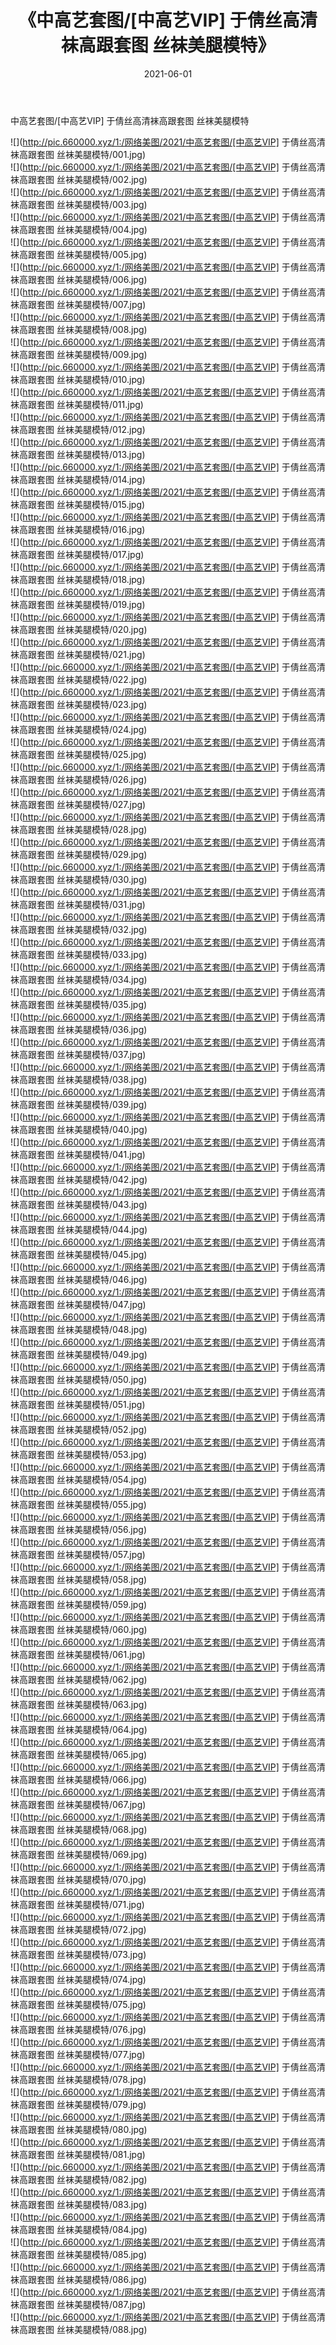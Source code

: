 ﻿---
layout: post
title:  《中高艺套图/[中高艺VIP] 于倩丝高清袜高跟套图 丝袜美腿模特》
date:   2021-06-01
img: http://pic.660000.xyz/1:/网络美图/2021/中高艺套图/[中高艺VIP] 于倩丝高清袜高跟套图 丝袜美腿模特/000.jpg
categories: [美女, 清纯, 唯美]
---

中高艺套图/[中高艺VIP] 于倩丝高清袜高跟套图 丝袜美腿模特

 ![](http://pic.660000.xyz/1:/网络美图/2021/中高艺套图/[中高艺VIP] 于倩丝高清袜高跟套图 丝袜美腿模特/001.jpg) <br>![](http://pic.660000.xyz/1:/网络美图/2021/中高艺套图/[中高艺VIP] 于倩丝高清袜高跟套图 丝袜美腿模特/002.jpg) <br>![](http://pic.660000.xyz/1:/网络美图/2021/中高艺套图/[中高艺VIP] 于倩丝高清袜高跟套图 丝袜美腿模特/003.jpg) <br>![](http://pic.660000.xyz/1:/网络美图/2021/中高艺套图/[中高艺VIP] 于倩丝高清袜高跟套图 丝袜美腿模特/004.jpg) <br>![](http://pic.660000.xyz/1:/网络美图/2021/中高艺套图/[中高艺VIP] 于倩丝高清袜高跟套图 丝袜美腿模特/005.jpg) <br>![](http://pic.660000.xyz/1:/网络美图/2021/中高艺套图/[中高艺VIP] 于倩丝高清袜高跟套图 丝袜美腿模特/006.jpg) <br>![](http://pic.660000.xyz/1:/网络美图/2021/中高艺套图/[中高艺VIP] 于倩丝高清袜高跟套图 丝袜美腿模特/007.jpg) <br>![](http://pic.660000.xyz/1:/网络美图/2021/中高艺套图/[中高艺VIP] 于倩丝高清袜高跟套图 丝袜美腿模特/008.jpg) <br>![](http://pic.660000.xyz/1:/网络美图/2021/中高艺套图/[中高艺VIP] 于倩丝高清袜高跟套图 丝袜美腿模特/009.jpg) <br>![](http://pic.660000.xyz/1:/网络美图/2021/中高艺套图/[中高艺VIP] 于倩丝高清袜高跟套图 丝袜美腿模特/010.jpg) <br>![](http://pic.660000.xyz/1:/网络美图/2021/中高艺套图/[中高艺VIP] 于倩丝高清袜高跟套图 丝袜美腿模特/011.jpg) <br>![](http://pic.660000.xyz/1:/网络美图/2021/中高艺套图/[中高艺VIP] 于倩丝高清袜高跟套图 丝袜美腿模特/012.jpg) <br>![](http://pic.660000.xyz/1:/网络美图/2021/中高艺套图/[中高艺VIP] 于倩丝高清袜高跟套图 丝袜美腿模特/013.jpg) <br>![](http://pic.660000.xyz/1:/网络美图/2021/中高艺套图/[中高艺VIP] 于倩丝高清袜高跟套图 丝袜美腿模特/014.jpg) <br>![](http://pic.660000.xyz/1:/网络美图/2021/中高艺套图/[中高艺VIP] 于倩丝高清袜高跟套图 丝袜美腿模特/015.jpg) <br>![](http://pic.660000.xyz/1:/网络美图/2021/中高艺套图/[中高艺VIP] 于倩丝高清袜高跟套图 丝袜美腿模特/016.jpg) <br>![](http://pic.660000.xyz/1:/网络美图/2021/中高艺套图/[中高艺VIP] 于倩丝高清袜高跟套图 丝袜美腿模特/017.jpg) <br>![](http://pic.660000.xyz/1:/网络美图/2021/中高艺套图/[中高艺VIP] 于倩丝高清袜高跟套图 丝袜美腿模特/018.jpg) <br>![](http://pic.660000.xyz/1:/网络美图/2021/中高艺套图/[中高艺VIP] 于倩丝高清袜高跟套图 丝袜美腿模特/019.jpg) <br>![](http://pic.660000.xyz/1:/网络美图/2021/中高艺套图/[中高艺VIP] 于倩丝高清袜高跟套图 丝袜美腿模特/020.jpg) <br>![](http://pic.660000.xyz/1:/网络美图/2021/中高艺套图/[中高艺VIP] 于倩丝高清袜高跟套图 丝袜美腿模特/021.jpg) <br>![](http://pic.660000.xyz/1:/网络美图/2021/中高艺套图/[中高艺VIP] 于倩丝高清袜高跟套图 丝袜美腿模特/022.jpg) <br>![](http://pic.660000.xyz/1:/网络美图/2021/中高艺套图/[中高艺VIP] 于倩丝高清袜高跟套图 丝袜美腿模特/023.jpg) <br>![](http://pic.660000.xyz/1:/网络美图/2021/中高艺套图/[中高艺VIP] 于倩丝高清袜高跟套图 丝袜美腿模特/024.jpg) <br>![](http://pic.660000.xyz/1:/网络美图/2021/中高艺套图/[中高艺VIP] 于倩丝高清袜高跟套图 丝袜美腿模特/025.jpg) <br>![](http://pic.660000.xyz/1:/网络美图/2021/中高艺套图/[中高艺VIP] 于倩丝高清袜高跟套图 丝袜美腿模特/026.jpg) <br>![](http://pic.660000.xyz/1:/网络美图/2021/中高艺套图/[中高艺VIP] 于倩丝高清袜高跟套图 丝袜美腿模特/027.jpg) <br>![](http://pic.660000.xyz/1:/网络美图/2021/中高艺套图/[中高艺VIP] 于倩丝高清袜高跟套图 丝袜美腿模特/028.jpg) <br>![](http://pic.660000.xyz/1:/网络美图/2021/中高艺套图/[中高艺VIP] 于倩丝高清袜高跟套图 丝袜美腿模特/029.jpg) <br>![](http://pic.660000.xyz/1:/网络美图/2021/中高艺套图/[中高艺VIP] 于倩丝高清袜高跟套图 丝袜美腿模特/030.jpg) <br>![](http://pic.660000.xyz/1:/网络美图/2021/中高艺套图/[中高艺VIP] 于倩丝高清袜高跟套图 丝袜美腿模特/031.jpg) <br>![](http://pic.660000.xyz/1:/网络美图/2021/中高艺套图/[中高艺VIP] 于倩丝高清袜高跟套图 丝袜美腿模特/032.jpg) <br>![](http://pic.660000.xyz/1:/网络美图/2021/中高艺套图/[中高艺VIP] 于倩丝高清袜高跟套图 丝袜美腿模特/033.jpg) <br>![](http://pic.660000.xyz/1:/网络美图/2021/中高艺套图/[中高艺VIP] 于倩丝高清袜高跟套图 丝袜美腿模特/034.jpg) <br>![](http://pic.660000.xyz/1:/网络美图/2021/中高艺套图/[中高艺VIP] 于倩丝高清袜高跟套图 丝袜美腿模特/035.jpg) <br>![](http://pic.660000.xyz/1:/网络美图/2021/中高艺套图/[中高艺VIP] 于倩丝高清袜高跟套图 丝袜美腿模特/036.jpg) <br>![](http://pic.660000.xyz/1:/网络美图/2021/中高艺套图/[中高艺VIP] 于倩丝高清袜高跟套图 丝袜美腿模特/037.jpg) <br>![](http://pic.660000.xyz/1:/网络美图/2021/中高艺套图/[中高艺VIP] 于倩丝高清袜高跟套图 丝袜美腿模特/038.jpg) <br>![](http://pic.660000.xyz/1:/网络美图/2021/中高艺套图/[中高艺VIP] 于倩丝高清袜高跟套图 丝袜美腿模特/039.jpg) <br>![](http://pic.660000.xyz/1:/网络美图/2021/中高艺套图/[中高艺VIP] 于倩丝高清袜高跟套图 丝袜美腿模特/040.jpg) <br>![](http://pic.660000.xyz/1:/网络美图/2021/中高艺套图/[中高艺VIP] 于倩丝高清袜高跟套图 丝袜美腿模特/041.jpg) <br>![](http://pic.660000.xyz/1:/网络美图/2021/中高艺套图/[中高艺VIP] 于倩丝高清袜高跟套图 丝袜美腿模特/042.jpg) <br>![](http://pic.660000.xyz/1:/网络美图/2021/中高艺套图/[中高艺VIP] 于倩丝高清袜高跟套图 丝袜美腿模特/043.jpg) <br>![](http://pic.660000.xyz/1:/网络美图/2021/中高艺套图/[中高艺VIP] 于倩丝高清袜高跟套图 丝袜美腿模特/044.jpg) <br>![](http://pic.660000.xyz/1:/网络美图/2021/中高艺套图/[中高艺VIP] 于倩丝高清袜高跟套图 丝袜美腿模特/045.jpg) <br>![](http://pic.660000.xyz/1:/网络美图/2021/中高艺套图/[中高艺VIP] 于倩丝高清袜高跟套图 丝袜美腿模特/046.jpg) <br>![](http://pic.660000.xyz/1:/网络美图/2021/中高艺套图/[中高艺VIP] 于倩丝高清袜高跟套图 丝袜美腿模特/047.jpg) <br>![](http://pic.660000.xyz/1:/网络美图/2021/中高艺套图/[中高艺VIP] 于倩丝高清袜高跟套图 丝袜美腿模特/048.jpg) <br>![](http://pic.660000.xyz/1:/网络美图/2021/中高艺套图/[中高艺VIP] 于倩丝高清袜高跟套图 丝袜美腿模特/049.jpg) <br>![](http://pic.660000.xyz/1:/网络美图/2021/中高艺套图/[中高艺VIP] 于倩丝高清袜高跟套图 丝袜美腿模特/050.jpg) <br>![](http://pic.660000.xyz/1:/网络美图/2021/中高艺套图/[中高艺VIP] 于倩丝高清袜高跟套图 丝袜美腿模特/051.jpg) <br>![](http://pic.660000.xyz/1:/网络美图/2021/中高艺套图/[中高艺VIP] 于倩丝高清袜高跟套图 丝袜美腿模特/052.jpg) <br>![](http://pic.660000.xyz/1:/网络美图/2021/中高艺套图/[中高艺VIP] 于倩丝高清袜高跟套图 丝袜美腿模特/053.jpg) <br>![](http://pic.660000.xyz/1:/网络美图/2021/中高艺套图/[中高艺VIP] 于倩丝高清袜高跟套图 丝袜美腿模特/054.jpg) <br>![](http://pic.660000.xyz/1:/网络美图/2021/中高艺套图/[中高艺VIP] 于倩丝高清袜高跟套图 丝袜美腿模特/055.jpg) <br>![](http://pic.660000.xyz/1:/网络美图/2021/中高艺套图/[中高艺VIP] 于倩丝高清袜高跟套图 丝袜美腿模特/056.jpg) <br>![](http://pic.660000.xyz/1:/网络美图/2021/中高艺套图/[中高艺VIP] 于倩丝高清袜高跟套图 丝袜美腿模特/057.jpg) <br>![](http://pic.660000.xyz/1:/网络美图/2021/中高艺套图/[中高艺VIP] 于倩丝高清袜高跟套图 丝袜美腿模特/058.jpg) <br>![](http://pic.660000.xyz/1:/网络美图/2021/中高艺套图/[中高艺VIP] 于倩丝高清袜高跟套图 丝袜美腿模特/059.jpg) <br>![](http://pic.660000.xyz/1:/网络美图/2021/中高艺套图/[中高艺VIP] 于倩丝高清袜高跟套图 丝袜美腿模特/060.jpg) <br>![](http://pic.660000.xyz/1:/网络美图/2021/中高艺套图/[中高艺VIP] 于倩丝高清袜高跟套图 丝袜美腿模特/061.jpg) <br>![](http://pic.660000.xyz/1:/网络美图/2021/中高艺套图/[中高艺VIP] 于倩丝高清袜高跟套图 丝袜美腿模特/062.jpg) <br>![](http://pic.660000.xyz/1:/网络美图/2021/中高艺套图/[中高艺VIP] 于倩丝高清袜高跟套图 丝袜美腿模特/063.jpg) <br>![](http://pic.660000.xyz/1:/网络美图/2021/中高艺套图/[中高艺VIP] 于倩丝高清袜高跟套图 丝袜美腿模特/064.jpg) <br>![](http://pic.660000.xyz/1:/网络美图/2021/中高艺套图/[中高艺VIP] 于倩丝高清袜高跟套图 丝袜美腿模特/065.jpg) <br>![](http://pic.660000.xyz/1:/网络美图/2021/中高艺套图/[中高艺VIP] 于倩丝高清袜高跟套图 丝袜美腿模特/066.jpg) <br>![](http://pic.660000.xyz/1:/网络美图/2021/中高艺套图/[中高艺VIP] 于倩丝高清袜高跟套图 丝袜美腿模特/067.jpg) <br>![](http://pic.660000.xyz/1:/网络美图/2021/中高艺套图/[中高艺VIP] 于倩丝高清袜高跟套图 丝袜美腿模特/068.jpg) <br>![](http://pic.660000.xyz/1:/网络美图/2021/中高艺套图/[中高艺VIP] 于倩丝高清袜高跟套图 丝袜美腿模特/069.jpg) <br>![](http://pic.660000.xyz/1:/网络美图/2021/中高艺套图/[中高艺VIP] 于倩丝高清袜高跟套图 丝袜美腿模特/070.jpg) <br>![](http://pic.660000.xyz/1:/网络美图/2021/中高艺套图/[中高艺VIP] 于倩丝高清袜高跟套图 丝袜美腿模特/071.jpg) <br>![](http://pic.660000.xyz/1:/网络美图/2021/中高艺套图/[中高艺VIP] 于倩丝高清袜高跟套图 丝袜美腿模特/072.jpg) <br>![](http://pic.660000.xyz/1:/网络美图/2021/中高艺套图/[中高艺VIP] 于倩丝高清袜高跟套图 丝袜美腿模特/073.jpg) <br>![](http://pic.660000.xyz/1:/网络美图/2021/中高艺套图/[中高艺VIP] 于倩丝高清袜高跟套图 丝袜美腿模特/074.jpg) <br>![](http://pic.660000.xyz/1:/网络美图/2021/中高艺套图/[中高艺VIP] 于倩丝高清袜高跟套图 丝袜美腿模特/075.jpg) <br>![](http://pic.660000.xyz/1:/网络美图/2021/中高艺套图/[中高艺VIP] 于倩丝高清袜高跟套图 丝袜美腿模特/076.jpg) <br>![](http://pic.660000.xyz/1:/网络美图/2021/中高艺套图/[中高艺VIP] 于倩丝高清袜高跟套图 丝袜美腿模特/077.jpg) <br>![](http://pic.660000.xyz/1:/网络美图/2021/中高艺套图/[中高艺VIP] 于倩丝高清袜高跟套图 丝袜美腿模特/078.jpg) <br>![](http://pic.660000.xyz/1:/网络美图/2021/中高艺套图/[中高艺VIP] 于倩丝高清袜高跟套图 丝袜美腿模特/079.jpg) <br>![](http://pic.660000.xyz/1:/网络美图/2021/中高艺套图/[中高艺VIP] 于倩丝高清袜高跟套图 丝袜美腿模特/080.jpg) <br>![](http://pic.660000.xyz/1:/网络美图/2021/中高艺套图/[中高艺VIP] 于倩丝高清袜高跟套图 丝袜美腿模特/081.jpg) <br>![](http://pic.660000.xyz/1:/网络美图/2021/中高艺套图/[中高艺VIP] 于倩丝高清袜高跟套图 丝袜美腿模特/082.jpg) <br>![](http://pic.660000.xyz/1:/网络美图/2021/中高艺套图/[中高艺VIP] 于倩丝高清袜高跟套图 丝袜美腿模特/083.jpg) <br>![](http://pic.660000.xyz/1:/网络美图/2021/中高艺套图/[中高艺VIP] 于倩丝高清袜高跟套图 丝袜美腿模特/084.jpg) <br>![](http://pic.660000.xyz/1:/网络美图/2021/中高艺套图/[中高艺VIP] 于倩丝高清袜高跟套图 丝袜美腿模特/085.jpg) <br>![](http://pic.660000.xyz/1:/网络美图/2021/中高艺套图/[中高艺VIP] 于倩丝高清袜高跟套图 丝袜美腿模特/086.jpg) <br>![](http://pic.660000.xyz/1:/网络美图/2021/中高艺套图/[中高艺VIP] 于倩丝高清袜高跟套图 丝袜美腿模特/087.jpg) <br>![](http://pic.660000.xyz/1:/网络美图/2021/中高艺套图/[中高艺VIP] 于倩丝高清袜高跟套图 丝袜美腿模特/088.jpg) <br>